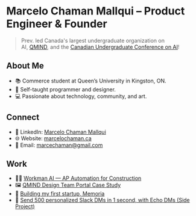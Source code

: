 # Marcelo Chaman Mallqui – Product Engineer & Founder

> Prev. led Canada's largest undergraduate organization on AI, [QMIND](https://www.qmind.ca/), and the [Canadian Undergraduate Conference on AI](https://cucai.ca/)!

## About Me
- 📚 Commerce student at Queen’s University in Kingston, ON.
- 🚀 Self-taught programmer and designer.
- 💻 Passionate about technology, community, and art.

## Connect
- 👤 LinkedIn: [Marcelo Chaman Mallqui](https://www.linkedin.com/in/marc-cham/)
- 🌐 Website: [marcelochaman.ca](https://www.marcelochaman.ca/)
- 📧 Email: [marcechaman@gmail.com](mailto:marcechaman@gmail.com)

## Work
- 👷‍♂️ [Workman AI — AP Automation for Construction](https://workman.so/)
- 🖼️ [QMIND Design Team Portal Case Study](https://medium.com/@marcelochaman/ux-product-design-case-study-qmind-design-team-portal-89d7eb8ea526)
- 🧠 [Building my first startup, Memoria](https://www.marcelochaman.ca/projects/memoria)
- 💬 [Send 500 personalized Slack DMs in 1 second, with Echo DMs (Side Project)](https://echo-dms.vercel.app/)

<!---
marcelo-cm/marcelo-cm is a ✨ special ✨ repository because its `README.md` (this file) appears on your GitHub profile.
You can click the Preview link to take a look at your changes.
--->
